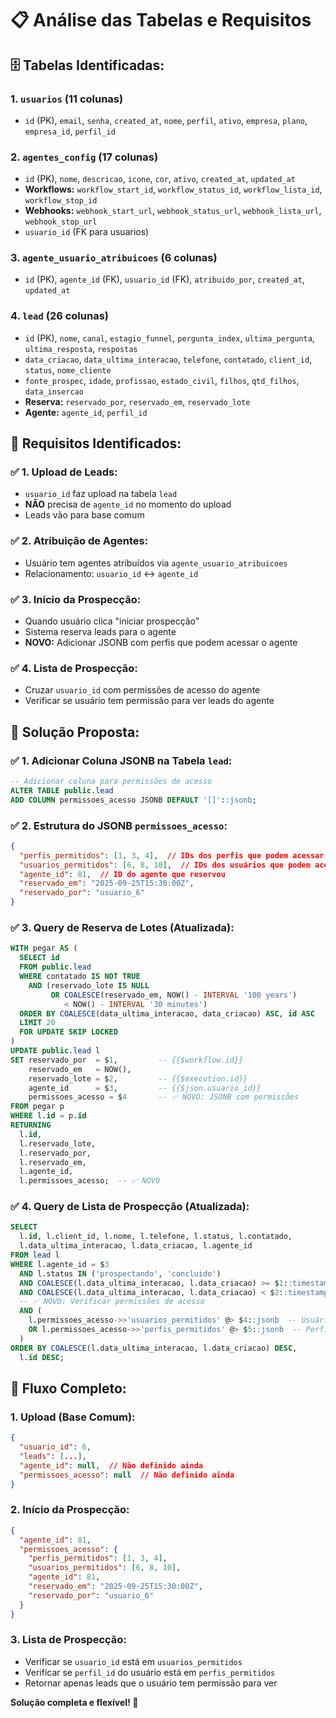 # 📋 Análise das Tabelas e Requisitos

## 🗄️ **Tabelas Identificadas:**

### **1. `usuarios` (11 colunas)**
- `id` (PK), `email`, `senha`, `created_at`, `nome`, `perfil`, `ativo`, `empresa`, `plano`, `empresa_id`, `perfil_id`

### **2. `agentes_config` (17 colunas)**
- `id` (PK), `nome`, `descricao`, `icone`, `cor`, `ativo`, `created_at`, `updated_at`
- **Workflows:** `workflow_start_id`, `workflow_status_id`, `workflow_lista_id`, `workflow_stop_id`
- **Webhooks:** `webhook_start_url`, `webhook_status_url`, `webhook_lista_url`, `webhook_stop_url`
- `usuario_id` (FK para usuarios)

### **3. `agente_usuario_atribuicoes` (6 colunas)**
- `id` (PK), `agente_id` (FK), `usuario_id` (FK), `atribuido_por`, `created_at`, `updated_at`

### **4. `lead` (26 colunas)**
- `id` (PK), `nome`, `canal`, `estagio_funnel`, `pergunta_index`, `ultima_pergunta`, `ultima_resposta`, `respostas`
- `data_criacao`, `data_ultima_interacao`, `telefone`, `contatado`, `client_id`, `status`, `nome_cliente`
- `fonte_prospec`, `idade`, `profissao`, `estado_civil`, `filhos`, `qtd_filhos`, `data_insercao`
- **Reserva:** `reservado_por`, `reservado_em`, `reservado_lote`
- **Agente:** `agente_id`, `perfil_id`

## 🎯 **Requisitos Identificados:**

### **✅ 1. Upload de Leads:**
- `usuario_id` faz upload na tabela `lead`
- **NÃO** precisa de `agente_id` no momento do upload
- Leads vão para base comum

### **✅ 2. Atribuição de Agentes:**
- Usuário tem agentes atribuídos via `agente_usuario_atribuicoes`
- Relacionamento: `usuario_id` ↔ `agente_id`

### **✅ 3. Início da Prospecção:**
- Quando usuário clica "iniciar prospecção"
- Sistema reserva leads para o agente
- **NOVO:** Adicionar JSONB com perfis que podem acessar o agente

### **✅ 4. Lista de Prospecção:**
- Cruzar `usuario_id` com permissões de acesso do agente
- Verificar se usuário tem permissão para ver leads do agente

## 🔧 **Solução Proposta:**

### **✅ 1. Adicionar Coluna JSONB na Tabela `lead`:**

```sql
-- Adicionar coluna para permissões de acesso
ALTER TABLE public.lead 
ADD COLUMN permissoes_acesso JSONB DEFAULT '[]'::jsonb;
```

### **✅ 2. Estrutura do JSONB `permissoes_acesso`:**

```json
{
  "perfis_permitidos": [1, 3, 4],  // IDs dos perfis que podem acessar
  "usuarios_permitidos": [6, 8, 10],  // IDs dos usuários que podem acessar
  "agente_id": 81,  // ID do agente que reservou
  "reservado_em": "2025-09-25T15:30:00Z",
  "reservado_por": "usuario_6"
}
```

### **✅ 3. Query de Reserva de Lotes (Atualizada):**

```sql
WITH pegar AS (
  SELECT id
  FROM public.lead
  WHERE contatado IS NOT TRUE
    AND (reservado_lote IS NULL
         OR COALESCE(reservado_em, NOW() - INTERVAL '100 years')
            < NOW() - INTERVAL '30 minutes')
  ORDER BY COALESCE(data_ultima_interacao, data_criacao) ASC, id ASC
  LIMIT 20
  FOR UPDATE SKIP LOCKED
)
UPDATE public.lead l
SET reservado_por  = $1,         -- {{$workflow.id}}
    reservado_em   = NOW(),
    reservado_lote = $2,         -- {{$execution.id}}
    agente_id      = $3,         -- {{$json.usuario_id}}
    permissoes_acesso = $4       -- ✅ NOVO: JSONB com permissões
FROM pegar p
WHERE l.id = p.id
RETURNING
  l.id,
  l.reservado_lote,
  l.reservado_por,
  l.reservado_em,
  l.agente_id,
  l.permissoes_acesso;  -- ✅ NOVO
```

### **✅ 4. Query de Lista de Prospecção (Atualizada):**

```sql
SELECT
  l.id, l.client_id, l.nome, l.telefone, l.status, l.contatado,
  l.data_ultima_interacao, l.data_criacao, l.agente_id
FROM lead l
WHERE l.agente_id = $3
  AND l.status IN ('prospectando', 'concluido')
  AND COALESCE(l.data_ultima_interacao, l.data_criacao) >= $1::timestamp
  AND COALESCE(l.data_ultima_interacao, l.data_criacao) < $2::timestamp
  -- ✅ NOVO: Verificar permissões de acesso
  AND (
    l.permissoes_acesso->>'usuarios_permitidos' @> $4::jsonb  -- Usuário tem permissão
    OR l.permissoes_acesso->>'perfis_permitidos' @> $5::jsonb  -- Perfil tem permissão
  )
ORDER BY COALESCE(l.data_ultima_interacao, l.data_criacao) DESC,
  l.id DESC;
```

## 🚀 **Fluxo Completo:**

### **1. Upload (Base Comum):**
```json
{
  "usuario_id": 6,
  "leads": [...],
  "agente_id": null,  // Não definido ainda
  "permissoes_acesso": null  // Não definido ainda
}
```

### **2. Início da Prospecção:**
```json
{
  "agente_id": 81,
  "permissoes_acesso": {
    "perfis_permitidos": [1, 3, 4],
    "usuarios_permitidos": [6, 8, 10],
    "agente_id": 81,
    "reservado_em": "2025-09-25T15:30:00Z",
    "reservado_por": "usuario_6"
  }
}
```

### **3. Lista de Prospecção:**
- Verificar se `usuario_id` está em `usuarios_permitidos`
- Verificar se `perfil_id` do usuário está em `perfis_permitidos`
- Retornar apenas leads que o usuário tem permissão para ver

**Solução completa e flexível! 🚀**
